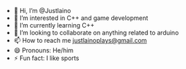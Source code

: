 - 👋 Hi, I’m @Justlaino
- 👀 I’m interested in C++ and game development
- 🌱 I’m currently learning C++
- 💞️ I’m looking to collaborate on anything related to arduino
- 📫 How to reach me justlainoplays@gmail.com
- 😄 Pronouns: He/him
- ⚡ Fun fact: I like sports

<!---
Justlaino/Justlaino is a ✨ special ✨ repository because its `README.md` (this file) appears on your GitHub profile.
You can click the Preview link to take a look at your changes.
--->

